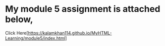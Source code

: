 # My module 5 assignment is attached below,
Click Here[https://kalamkhan114.github.io/MyHTML-Learning/module5/index.html]
